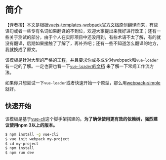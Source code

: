 # 简介
【译者按】本文是根据[vuejs-templates-webpack官方文档](http://vuejs-templates.github.io/webpack/)原创翻译而来，有些语句或者一些专有名词如果翻译的不到位，欢迎大家提出来我好进行改正；还有一些关于测试的部分，由于个人在实际项目中还没用到，有些术语不太了解，有的就没有翻译，后期如果接触了了解了，再补齐吧；还有一些不知道怎么翻译的地方，我就换成了原文。

该模板是针对大型的严格的工程，并且要求你或多或少对webpack和`vue-loader`有一定的了解。一定也要也看一下[`vue-loader`的文档](http://vuejs.github.io/vue-loader/index.html) 来了解一下常规工作流方法。

如果你只想尝试一下`vue-loader`或者快速开始一个原型，那么用[webpack-simple](https://github.com/vuejs-templates/webpack-simple)就好。


## 快速开始

该模板是基于[vue-cli](https://github.com/vuejs/vue-cli)这个脚手架搭建的。**为了确保使用更有效的依赖树，强烈建议使用npm 3以上的版本。**

``` bash
$ npm install -g vue-cli
$ vue init webpack my-project
$ cd my-project
$ npm install
$ npm run dev
```
